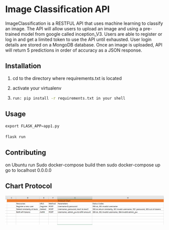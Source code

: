 # Image Classification API

ImageClassification is a RESTFUL API that uses machine learning to classify an image. The API will allow users to upload an image and using a pre-trained model from google called inception_V3. Users are able to register or log in and get a limited token to use the API until exhausted. User login details are stored on a MongoDB database. Once an image is uploaded, API will return 5 predictions in order of accuracy as a JSON response.  

## Installation

1. cd to the directory where requirements.txt is located
2. activate your virtualenv

3. ```bash
   run: pip install -r requirements.txt in your shell
   ```

## Usage

```python
export FLASK_APP=app1.py

flask run
```

## Contributing
on Ubuntu run Sudo docker-compose build then sudo docker-compose up go to localhost 0.0.0.0

## Chart Protocol
![alt text](https://github.com/MichaelAdekola/Similarity-check-API/blob/main/chart%20protocol_similarity.PNG)

